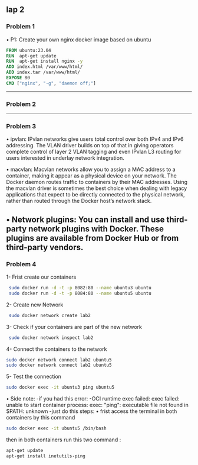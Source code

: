 ## lap 2
### Problem 1 
• P1: Create your own nginx docker image based on ubuntu
```Dockerfile
FROM ubuntu:23.04
RUN  apt-get update
RUN  apt-get install nginx -y
ADD index.html /var/www/html/
ADD index.tar /var/www/html/
EXPOSE 80
CMD ["nginx", "-g", "daemon off;"]
```
------------
### Problem 2 
----------------
### Problem 3 
• ipvlan: IPvlan networks give users total control over both IPv4 and IPv6 addressing. The VLAN driver builds on top of that in giving operators complete control of layer 2 VLAN tagging and even IPvlan L3 routing for users interested in underlay network integration. 

• macvlan: Macvlan networks allow you to assign a MAC address to a container, making it appear as a physical device on your network. The Docker daemon routes traffic to containers by their MAC addresses. Using the macvlan driver is sometimes the best choice when dealing with legacy applications that expect to be directly connected to the physical network, rather than routed through the Docker host’s network stack.

• Network plugins: You can install and use third-party network plugins with Docker. These plugins are available from Docker Hub or from third-party vendors.
-----------------------------------------------------------------------------------------------
### Problem 4
1- Frist create our containers 
```bash 
 sudo docker run -d -t -p 8082:80 --name ubuntu3 ubuntu
 sudo docker run -d -t -p 8084:80 --name ubuntu5 ubuntu
```
 2- Create new Network 
```bash
 sudo docker network create lab2
```
 3- Check if your containers are part of the new network
```bash
 sudo docker network inspect lab2
```
4- Connect the containers to the network
```bash
sudo docker network connect lab2 ubuntu5
sudo docker network connect lab2 ubuntu5
```
5- Test the connection
```bash
sudo docker exec -it ubuntu3 ping ubuntu5
```
• Side note:
-if you had this error:
-OCI runtime exec failed: exec failed: unable to start container process: exec: "ping": executable file not found in $PATH: unknown
-just do this steps: 
 • frist access the terminal in both containers by this command 
 ```bash
 sudo docker exec -it ubuntu5 /bin/bash
 ```
 then in both containers run this two command :
 ```bash
 apt-get update
 apt-get install inetutils-ping
 ```